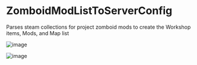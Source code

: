 # ZomboidModListToServerConfig
Parses steam collections for project zomboid mods to create the Workshop items, Mods, and Map list

![image](https://github.com/brandontthompson/ZomboidModListToServerConfig/assets/30943746/ee018a12-0937-4d51-a13c-46e952861a9d)


![image](https://github.com/brandontthompson/ZomboidModListToServerConfig/assets/30943746/f89c86e6-8a65-4e1f-bcfc-dee9d2a9be6c)

